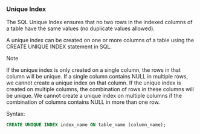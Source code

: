 ### Unique Index

The SQL Unique Index ensures that no two rows in the indexed columns of a table have the same values (no duplicate values allowed).

A unique index can be created on one or more columns of a table using the CREATE UNIQUE INDEX statement in SQL.

> [!NOTE]  
> If the unique index is only created on a single column, the rows in that column will be unique.
> If a single column contains NULL in multiple rows, we cannot create a unique index on that column.
> If the unique index is created on multiple columns, the combination of rows in these columns will be unique.
> We cannot create a unique index on multiple columns if the combination of columns contains NULL in more than one row.

Syntax:
```sql
CREATE UNIQUE INDEX index_name ON table_name (column_name);
```
